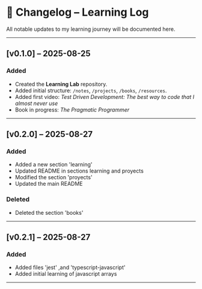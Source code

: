 # 📜 Changelog – Learning Log

All notable updates to my learning journey will be documented here.

---

## [v0.1.0] – 2025-08-25

### Added

- Created the **Learning Lab** repository.
- Added initial structure: `/notes`, `/projects`, `/books`, `/resources`.
- Added first video: _Test Driven Development: The best way to code that I almost never use_
- Book in progress: _The Pragmatic Programmer_

---

## [v0.2.0] – 2025-08-27

### Added

- Added a new section 'learning'
- Updated README in sections learning and proyects
- Modified the section 'proyects'
- Updated the main README

### Deleted

- Deleted the section 'books'

---

## [v0.2.1] – 2025-08-27

### Added

- Added files 'jest' ,and 'typescript-javascript'
- Added initial learning of javascript arrays

---
